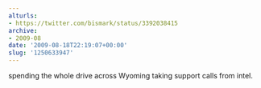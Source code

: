 ```yaml
---
alturls:
- https://twitter.com/bismark/status/3392038415
archive:
- 2009-08
date: '2009-08-18T22:19:07+00:00'
slug: '1250633947'
---
```


spending the whole drive across Wyoming taking support calls from intel.

